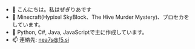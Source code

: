 - 👋 こんにちは。私はぜぎりあです
- 👀 Minecraft(Hypixel SkyBlock、The Hive Murder Mystery)、プロセカをしています。
- 🌱 Python, C#, Java, JavaScriptで主に作成しています。
- 📫 連絡先: nea7s@f5.si

<!---
zgraPTR/zgraPTR is a ✨ special ✨ repository because its `README.md` (this file) appears on your GitHub profile.
You can click the Preview link to take a look at your changes.
--->

